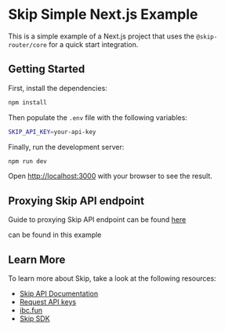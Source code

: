 # Skip Simple Next.js Example

This is a simple example of a Next.js project that uses the `@skip-router/core` for a quick start integration.

## Getting Started

First, install the dependencies:

```bash
npm install
```

Then populate the `.env` file with the following variables:

```bash
SKIP_API_KEY=your-api-key
```

Finally, run the development server:

```bash
npm run dev
```

Open [http://localhost:3000](http://localhost:3000) with your browser to see the result.

## Proxying Skip API endpoint

Guide to proxying Skip API endpoint can be found [here](https://api-docs.skip.money/docs/api-keys#setup-a-proxy-to-receive-skip-api-requests-and-add-the-api-key)

can be found in this example

## Learn More

To learn more about Skip, take a look at the following resources:

- [Skip API Documentation](https://api-docs.skip.money/docs/introduction)
- [Request API keys](https://api-docs.skip.money/docs/api-keys)
- [ibc.fun](https://ibc.fun/)
- [Skip SDK](https://api-docs.skip.money/docs/typescript-sdk)
